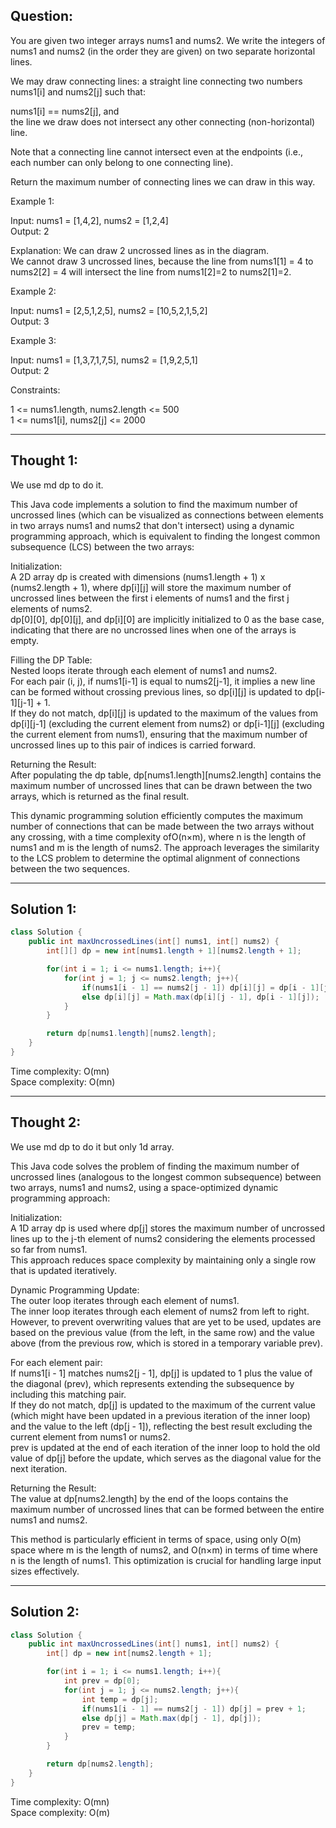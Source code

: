 ## Question:

You are given two integer arrays nums1 and nums2. We write the integers of nums1 and nums2 (in the order they are given) on two separate horizontal lines.  

We may draw connecting lines: a straight line connecting two numbers nums1[i] and nums2[j] such that:  

nums1[i] == nums2[j], and  
the line we draw does not intersect any other connecting (non-horizontal) line.  

Note that a connecting line cannot intersect even at the endpoints (i.e., each number can only belong to one connecting line).  

Return the maximum number of connecting lines we can draw in this way.  

Example 1:  

Input: nums1 = [1,4,2], nums2 = [1,2,4]  
Output: 2  

Explanation: We can draw 2 uncrossed lines as in the diagram.  
We cannot draw 3 uncrossed lines, because the line from nums1[1] = 4 to nums2[2] = 4 will intersect the line from nums1[2]=2 to nums2[1]=2.  

Example 2:  

Input: nums1 = [2,5,1,2,5], nums2 = [10,5,2,1,5,2]  
Output: 3  

Example 3:  

Input: nums1 = [1,3,7,1,7,5], nums2 = [1,9,2,5,1]  
Output: 2  
 
Constraints:  

1 <= nums1.length, nums2.length <= 500  
1 <= nums1[i], nums2[j] <= 2000  

---
## Thought 1:
We use md dp to do it.

This Java code implements a solution to find the maximum number of uncrossed lines (which can be visualized as connections between elements in two arrays nums1 and nums2 that don't intersect) using a dynamic programming approach, which is equivalent to finding the longest common subsequence (LCS) between the two arrays:

Initialization:  
A 2D array dp is created with dimensions (nums1.length + 1) x (nums2.length + 1), where dp[i][j] will store the maximum number of uncrossed lines between the first i elements of nums1 and the first j elements of nums2.  
dp[0][0], dp[0][j], and dp[i][0] are implicitly initialized to 0 as the base case, indicating that there are no uncrossed lines when one of the arrays is empty.  

Filling the DP Table:  
Nested loops iterate through each element of nums1 and nums2.  
For each pair (i, j), if nums1[i-1] is equal to nums2[j-1], it implies a new line can be formed without crossing previous lines, so dp[i][j] is updated to dp[i-1][j-1] + 1.  
If they do not match, dp[i][j] is updated to the maximum of the values from dp[i][j-1] (excluding the current element from nums2) or dp[i-1][j] (excluding the current element from nums1), ensuring that the maximum number of uncrossed lines up to this pair of indices is carried forward.  

Returning the Result:  
After populating the dp table, dp[nums1.length][nums2.length] contains the maximum number of uncrossed lines that can be drawn between the two arrays, which is returned as the final result.  

This dynamic programming solution efficiently computes the maximum number of connections that can be made between the two arrays without any crossing, with a time complexity ofO(n×m), where n is the length of nums1 and m is the length of nums2. The approach leverages the similarity to the LCS problem to determine the optimal alignment of connections between the two sequences.

---
## Solution 1:
```Java
class Solution {
    public int maxUncrossedLines(int[] nums1, int[] nums2) {
        int[][] dp = new int[nums1.length + 1][nums2.length + 1];

        for(int i = 1; i <= nums1.length; i++){
            for(int j = 1; j <= nums2.length; j++){
                if(nums1[i - 1] == nums2[j - 1]) dp[i][j] = dp[i - 1][j - 1] + 1;
                else dp[i][j] = Math.max(dp[i][j - 1], dp[i - 1][j]);
            }
        }

        return dp[nums1.length][nums2.length];
    }
}
```
Time complexity: O(mn)  
Space complexity: O(mn)

---
## Thought 2:
We use md dp to do it but only 1d array.  

This Java code solves the problem of finding the maximum number of uncrossed lines (analogous to the longest common subsequence) between two arrays, nums1 and nums2, using a space-optimized dynamic programming approach:  

Initialization:  
A 1D array dp is used where dp[j] stores the maximum number of uncrossed lines up to the j-th element of nums2 considering the elements processed so far from nums1.  
This approach reduces space complexity by maintaining only a single row that is updated iteratively.  

Dynamic Programming Update:  
The outer loop iterates through each element of nums1.  
The inner loop iterates through each element of nums2 from left to right. However, to prevent overwriting values that are yet to be used, updates are based on the previous value (from the left, in the same row) and the value above (from the previous row, which is stored in a temporary variable prev).  

For each element pair:  
If nums1[i - 1] matches nums2[j - 1], dp[j] is updated to 1 plus the value of the diagonal (prev), which represents extending the subsequence by including this matching pair.  
If they do not match, dp[j] is updated to the maximum of the current value (which might have been updated in a previous iteration of the inner loop) and the value to the left (dp[j - 1]), reflecting the best result excluding the current element from nums1 or nums2.  
prev is updated at the end of each iteration of the inner loop to hold the old value of dp[j] before the update, which serves as the diagonal value for the next iteration.  

Returning the Result:  
The value at dp[nums2.length] by the end of the loops contains the maximum number of uncrossed lines that can be formed between the entire nums1 and nums2.  

This method is particularly efficient in terms of space, using only O(m) space where m is the length of nums2, and O(n×m) in terms of time where n is the length of nums1. This optimization is crucial for handling large input sizes effectively.

---
## Solution 2:
```Java
class Solution {
    public int maxUncrossedLines(int[] nums1, int[] nums2) {
        int[] dp = new int[nums2.length + 1];

        for(int i = 1; i <= nums1.length; i++){
            int prev = dp[0];
            for(int j = 1; j <= nums2.length; j++){
                int temp = dp[j];
                if(nums1[i - 1] == nums2[j - 1]) dp[j] = prev + 1;
                else dp[j] = Math.max(dp[j - 1], dp[j]);
                prev = temp;
            }
        }

        return dp[nums2.length];
    }
}
```
Time complexity: O(mn)  
Space complexity: O(m)
